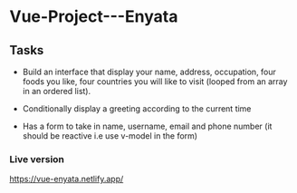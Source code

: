 # Vue-Project---Enyata

## Tasks
- Build an interface that 
display your name, address, occupation,  four foods you like, four countries you will like to visit (looped from an array in an ordered list).

- Conditionally display a greeting according to the current time

- Has a form to take in name, username, email and phone number (it should be reactive i.e use v-model in the form)

### Live version
https://vue-enyata.netlify.app/
